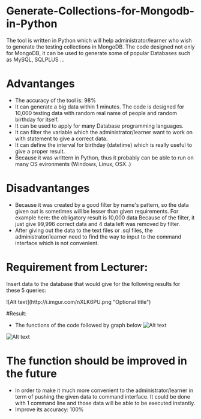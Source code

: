 # Generate-Collections-for-Mongodb-in-Python

The tool is written in Python which will help administrator/learner who wish to generate the testing collections in MongoDB.
The code designed not only for MongoDB, it can be used to generate some of popular Databases such as MySQL, SQLPLUS ...

# Advantanges

+ The accuracy of the tool is: 98%
+ It can generate a big data within 1 minutes. The code is designed for 10,000 testing data with random real name of people and random
birthday for itself.
+ It can be used to apply for many Database programming languages.
+ It can filter the variable which the administrator/learner want to work on with statement to give a correct data.
+ It can define the interval for birthday (datetime) which is really useful to give a proper result.
+ Because it was writtern in Python, thus it probably can be able to run on many OS evironments (Windows, Linux, OSX..)

# Disadvantanges

+ Because it was created by a good filter by name's pattern, so the data given out is sometimes will be lesser than given requirements.
For example here: the obligatory result is 10,000 data
                  Because of the filter, it just give 99,996 correct data and 4 data left was removed by filter.
+ After giving out the data to the text files or .sql files, the  administrator/learner need to find the way to input to the command interface which is not convenient.

# Requirement from Lecturer:
<html>
<body>
<p>Insert data to the database that would give for the following results for these 5 queries:</p>
</body>
</html>
![Alt text](http://i.imgur.com/nXLK6PU.png "Optional title")

#Result:
- The functions of the code followed by graph below
![Alt text](http://i.imgur.com/CRy002f.png "Optional title")

![Alt text](http://i.imgur.com/8Zb1bQm.png "Optional title")

# The function should be improved in the future

+ In order to make it much more convenient to the administrator/learner in term of pushing the given data to command interface. It could be done with 1 command line and those data will be able to be executed instantly.
+ Improve its accuracy: 100%
